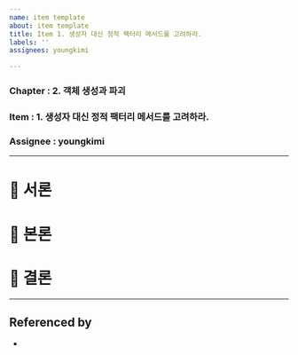 ```yaml
---
name: item template
about: item template
title: Item 1. 생성자 대신 정적 팩터리 메서드를 고려하라.
labels: ''
assignees: youngkimi

---
```


### Chapter : 2. 객체 생성과 파괴
### Item : 1. 생성자 대신 정적 팩터리 메서드를 고려하라.
### Assignee : youngkimi

--- ---
# 🍑 서론

# 🍑 본론

# 🍑 결론

--- ---
## Referenced by
-
